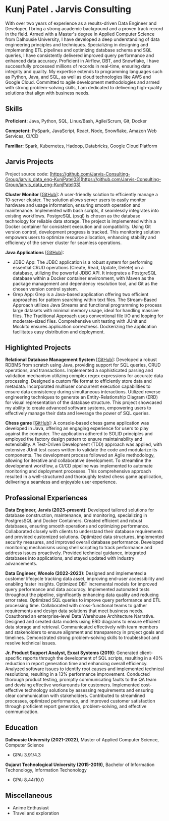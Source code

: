 # Kunj Patel . Jarvis Consulting

With over two years of experience as a results-driven Data Engineer and Developer, I bring a strong academic background and a proven track record in the field. Armed with a Master's degree in Applied Computer Science from Dalhousie University, I have developed a deep understanding of data engineering principles and techniques. Specializing in designing and implementing ETL pipelines and optimizing database schema and SQL queries, I have consistently delivered improved query performance and enhanced data accuracy. Proficient in Airflow, DBT, and Snowflake, I have successfully processed millions of records in real-time, ensuring data integrity and quality. My expertise extends to programming languages such as Python, Java, and SQL, as well as cloud technologies like AWS and Google Cloud. Committed to agile development methodologies and armed with strong problem-solving skills, I am dedicated to delivering high-quality solutions that align with business needs.

## Skills

**Proficient:** Java, Python, SQL, Linux/Bash, Agile/Scrum, Git, Docker

**Competent:** PySpark, JavaScript, React, Node, Snowflake, Amazon Web Services, CI/CD

**Familiar:** Spark, Kubernetes, Hadoop, Databricks, Google Cloud Platform

## Jarvis Projects

Project source code: [https://github.com/Jarvis-Consulting-Group/jarvis_data_eng-KunjPatel03](https://github.com/Jarvis-Consulting-Group/jarvis_data_eng-KunjPatel03)


**Cluster Monitor** [[GitHub](https://github.com/Jarvis-Consulting-Group/jarvis_data_eng-KunjPatel03/tree/master/linux_sql)]: A user-friendly solution to efficiently manage a 10-server cluster. The solution allows server users to easily monitor hardware and usage information, ensuring smooth operation and maintenance. Implemented with bash scripts, it seamlessly integrates into existing workflows. PostgreSQL (psql) is chosen as the database technology for reliable data storage. The project is implemented within a Docker container for consistent execution and compatibility. Using Git version control, development progress is tracked. This monitoring solution empowers users to optimize resource allocation, enhancing stability and efficiency of the server cluster for seamless operations.

**Java Applications** [[GitHub](https://github.com/Jarvis-Consulting-Group/jarvis_data_eng-KunjPatel03/tree/master/core_java/)]:
      
  - JDBC App: The JDBC application is a robust system for performing essential CRUD operations (Create, Read, Update, Delete) on a database, utilizing the powerful JDBC API. It integrates a PostgreSQL database within a Docker container environment, with Maven as the package management and dependency resolution tool, and Git as the chosen version control system.
  - Grep App: Grep is a Java-based application offering two efficient approaches for pattern searching within text files. The Stream-Based Approach utilizes Java Streams and functional programming to process large datasets with minimal memory usage, ideal for handling massive files. The Traditional Approach uses conventional file I/O and looping for moderate-sized files. Comprehensive unit testing with JUnit and Mockito ensures application correctness. Dockerizing the application facilitates easy distribution and deployment.


## Highlighted Projects
**Relational Database Management System** [[GitHub](https://github.com/KunjPatel03/RelationalDatabase)]: Developed a robust RDBMS from scratch using Java, providing support for SQL queries, CRUD operations, and transactions. Implemented a sophisticated parsing and validation mechanism utilizing complex regex expressions for accurate data processing. Designed a custom file format to efficiently store data and metadata. Incorporated multiuser concurrent execution capabilities to ensure data consistency during simultaneous interactions. Utilized reverse engineering techniques to generate an Entity-Relationship Diagram (ERD) for visual representation of the database structure. This project showcased my ability to create advanced software systems, empowering users to effectively manage their data and leverage the power of SQL queries.

**Chess game** [[GitHub](https://github.com/KunjPatel03/Chess)]: A console-based chess game application was developed in Java, offering an engaging experience for users to play against the computer. The application adhered to SOLID principles and employed the factory design pattern to ensure maintainability and extensibility. A Test-Driven Development (TDD) approach was applied, with extensive JUnit test cases written to validate the code and modularize its components. The development process followed an Agile methodology, allowing for iterative and collaborative development. To streamline the development workflow, a CI/CD pipeline was implemented to automate monitoring and deployment processes. This comprehensive approach resulted in a well-structured and thoroughly tested chess game application, delivering a seamless and enjoyable user experience.


## Professional Experiences

**Data Engineer, Jarvis (2023-present)**: Developed tailored solutions for database construction, maintenance, and monitoring, specializing in PostgresSQL and Docker Containers. Created efficient and robust databases, ensuring smooth operations and optimizing performance. Collaborated closely with clients to understand their database requirements and provided customized solutions. Optimized data structures, implemented security measures, and improved overall database performance. Developed monitoring mechanisms using shell scripting to track performance and address issues proactively. Provided technical guidance, integrated databases into applications, and stayed updated with industry advancements.

**Data Engineer, Wonolo (2022-2023)**: Designed and implemented a customer lifecycle tracking data asset, improving end-user accessibility and enabling faster insights. Optimized DBT incremental models for improved query performance and data accuracy. Implemented automated tests throughout the pipeline, significantly enhancing data quality and reducing error rates. Optimized SQL queries to improve query performance and ETL processing time. Collaborated with cross-functional teams to gather requirements and design data solutions that meet business needs. Coauthored an enterprise-level Data Warehouse Architecture Narrative. Designed and created data models using ERD diagrams to ensure efficient data storage and retrieval. Communicated effectively with team members and stakeholders to ensure alignment and transparency in project goals and timelines. Demonstrated strong problem-solving skills to troubleshoot and resolve technical issues.

**Jr. Product Support Analyst, Exxat Systems (2019)**: Generated client-specific reports through the development of SQL scripts, resulting in a 40% reduction in report generation time and enhancing overall efficiency. Analyzed software issues to identify root causes and implemented technical resolutions, resulting in a 13% performance improvement. Conducted thorough product testing, promptly communicating faults to the QA team and devising effective workarounds for customers. Implemented cost-effective technology solutions by assessing requirements and ensuring clear communication with stakeholders. Contributed to streamlined processes, optimized performance, and improved customer satisfaction through proficient report generation, problem-solving, and effective communication.


## Education
**Dalhousie University (2021-2022)**, Master of Applied Computer Science, Computer Science
- GPA: 3.91/4.3

**Gujarat Technological University (2015-2019)**, Bachelor of Information Techonology, Information Techonology
- GPA: 8.44/10.0


## Miscellaneous
- Anime Enthusiast
- Travel and exploration